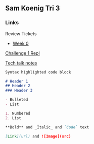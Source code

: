 ## Sam Koenig Tri 3

### Links
Review Tickets
* [Week 0](https://github.com/samkoenig9/sam-tri3/issues/1)


[Challenge 1 Repl](https://replit.com/@SamKoenig/challenge-1#Main.java)

[Tech talk notes](https://github.com/samkoenig9/sam-tri3/wiki/Tech-Talks)

```markdown
Syntax highlighted code block

# Header 1
## Header 2
### Header 3

- Bulleted
- List

1. Numbered
2. List

**Bold** and _Italic_ and `Code` text

[Link](url) and ![Image](src)
```
